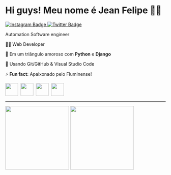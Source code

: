 

# Hi guys! Meu nome é Jean Felipe 👩‍💻

<div id="badges">  
  
  <a href = "https://www.instagram.com/_jeanzz/">
    <img src="https://img.shields.io/badge/Instagram-1e0e31?style=for-the-badge&logo=instagram&logoColor=white" alt="Instagram Badge"/>
  </a>
  
  <a href = "https://twitter.com/_jeanzzx">
    <img src="https://img.shields.io/badge/Twitter-d83b7d?style=for-the-badge&logo=twitter&logoColor=white" alt="Twitter Badge"/>
  </a>
</div>

Automation Software engineer

:man_student: Web Developer


💙 Em um triângulo amoroso com **Python** e **Django**


🧰 Usando Git/GitHub & Visual Studio Code

⚡ **Fun fact:** Apaixonado pelo Fluminense!
<div>
<img src="https://cdn.jsdelivr.net/gh/devicons/devicon/icons/python/python-original-wordmark.svg"
width="40" height="40"/>&nbsp;
<img src="https://cdn.jsdelivr.net/gh/devicons/devicon@latest/icons/django/django-plain-wordmark.svg"
width="40" height="40"/>&nbsp;
<img src="https://cdn.jsdelivr.net/gh/devicons/devicon@latest/icons/html5/html5-plain-wordmark.svg"
width="40" height="40"/>&nbsp;
<img src="https://cdn.jsdelivr.net/gh/devicons/devicon@latest/icons/css3/css3-plain-wordmark.svg"
width="40" height="40"/>&nbsp;
</div>

---  
<div align = "left">  
  <img height = "200em" src="https://github-readme-stats.vercel.app/api?username=FelipeDev61&show_icons=true&show_icons=true&theme=bear&count_private=true" />
  <img height = "200em" src="https://github-readme-stats.vercel.app/api/top-langs/?username=FelipeDev61&show_icons=true&theme=bear&count_private=true"/>
</div>
